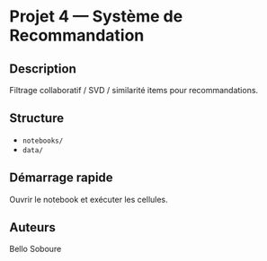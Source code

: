 # Projet 4 — Système de Recommandation

## Description
Filtrage collaboratif / SVD / similarité items pour recommandations.

## Structure
- `notebooks/`
- `data/`

## Démarrage rapide
Ouvrir le notebook et exécuter les cellules.

## Auteurs
Bello Soboure

